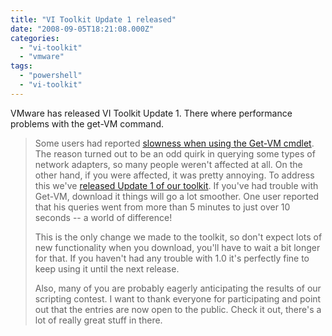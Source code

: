 ```yaml
---
title: "VI Toolkit Update 1 released"
date: "2008-09-05T18:21:08.000Z"
categories: 
  - "vi-toolkit"
  - "vmware"
tags: 
  - "powershell"
  - "vi-toolkit"
---
```


VMware has released VI Toolkit Update 1. There where performance problems with the get-VM command.

> Some users had reported [slowness when using the Get-VM cmdlet](http://communities.vmware.com/thread/158640?tstart=50). The reason turned out to be an odd quirk in querying some types of network adapters, so many people weren't affected at all. On the other hand, if you were affected, it was pretty annoying. To address this we've [released Update 1 of our toolkit](http://vmware.com/go/powershell). If you've had trouble with Get-VM, download it things will go a lot smoother. One user reported that his queries went from more than 5 minutes to just over 10 seconds -- a world of difference!
> 
> This is the only change we made to the toolkit, so don't expect lots of new functionality when you download, you'll have to wait a bit longer for that. If you haven't had any trouble with 1.0 it's perfectly fine to keep using it until the next release.
> 
> Also, many of you are probably eagerly anticipating the results of our scripting contest. I want to thank everyone for participating and point out that the entries are now open to the public. Check it out, there's a lot of really great stuff in there.
